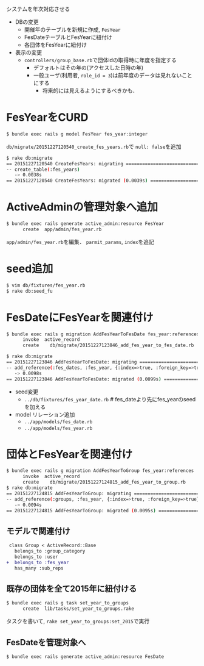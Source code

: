 <!-- ************** docs/log_extend2annual.md **************
Created    : 2015-Dec-27
Last Change: 2015-Dec-27.
-->

システムを年次対応させる

* DBの変更
    - 開催年のテーブルを新規に作成, `FesYear`
    - FesDateテーブルとFesYearに紐付け
    - 各団体をFesYearに紐付け
* 表示の変更
    - `controllers/group_base.rb`で団体idの取得時に年度を指定する
        - デフォルトはその年の(アクセスした日時の年)
        - 一般ユーザ(利用者, `role_id = 3`)は前年度のデータは見れないことにする
            - 将来的には見えるようにするべきかも．

# FesYearをCURD

```sh
$ bundle exec rails g model FesYear fes_year:integer
```

`db/migrate/20151227120540_create_fes_years.rb`で
`null: false`を追加

```sh
$ rake db:migrate
== 20151227120540 CreateFesYears: migrating ===================================
-- create_table(:fes_years)
   -> 0.0038s
== 20151227120540 CreateFesYears: migrated (0.0039s) ==========================
```

# ActiveAdminの管理対象へ追加

```sh
$ bundle exec rails generate active_admin:resource FesYear
      create  app/admin/fes_year.rb
```

`app/admin/fes_year.rb`を編集．
`parmit_params`, `index`を追記

# seed追加

```sh
$ vim db/fixtures/fes_year.rb
$ rake db:seed_fu
```

# FesDateにFesYearを関連付け

```sh
$ bundle exec rails g migration AddFesYearToFesDate fes_year:references
      invoke  active_record
      create    db/migrate/20151227123846_add_fes_year_to_fes_date.rb

$ rake db:migrate
== 20151227123846 AddFesYearToFesDate: migrating ==============================
-- add_reference(:fes_dates, :fes_year, {:index=>true, :foreign_key=>true})
   -> 0.0098s
== 20151227123846 AddFesYearToFesDate: migrated (0.0099s) =====================
```

* seed変更
    - `../db/fixtures/fes_year_date.rb` # fes_dateより先にfes_yearのseedを加える
* model リレーション追加
    - `../app/models/fes_date.rb`
    - `../app/models/fes_year.rb`

# 団体とFesYearを関連付け

```sh
$ bundle exec rails g migration AddFesYearToGroup fes_year:references
      invoke  active_record
      create    db/migrate/20151227124815_add_fes_year_to_group.rb
$ rake db:migrate 
== 20151227124815 AddFesYearToGroup: migrating ================================
-- add_reference(:groups, :fes_year, {:index=>true, :foreign_key=>true})
   -> 0.0094s
== 20151227124815 AddFesYearToGroup: migrated (0.0095s) =======================
```

## モデルで関連付け

```diff
 class Group < ActiveRecord::Base
   belongs_to :group_category
   belongs_to :user
+  belongs_to :fes_year
   has_many :sub_reps
```

## 既存の団体を全て2015年に紐付ける

```sh
$ bundle exec rails g task set_year_to_groups
      create  lib/tasks/set_year_to_groups.rake
```

タスクを書いて,  `rake set_year_to_groups:set_2015`で実行

## FesDateを管理対象へ

```sh
$ bundle exec rails generate active_admin:resource FesDate
```
